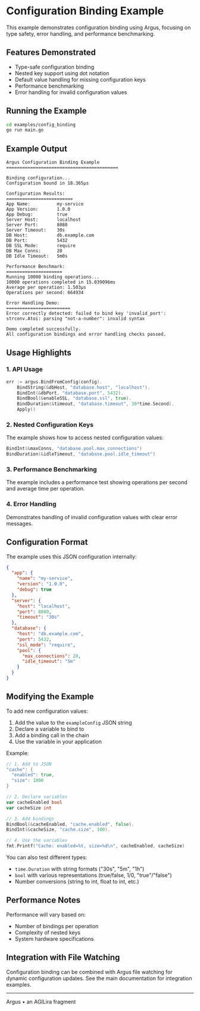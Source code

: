 
# Configuration Binding Example

This example demonstrates configuration binding using Argus, focusing on type safety, error handling, and performance benchmarking.


## Features Demonstrated

- Type-safe configuration binding
- Nested key support using dot notation
- Default value handling for missing configuration keys
- Performance benchmarking
- Error handling for invalid configuration values


## Running the Example

```bash
cd examples/config_binding
go run main.go
```


## Example Output

```
Argus Configuration Binding Example
==========================================

Binding configuration...
Configuration bound in 18.365µs

Configuration Results:
=========================
App Name:          my-service
App Version:       1.0.0
App Debug:         true
Server Host:       localhost
Server Port:       8080
Server Timeout:    30s
DB Host:           db.example.com
DB Port:           5432
DB SSL Mode:       require
DB Max Conns:      20
DB Idle Timeout:   5m0s

Performance Benchmark:
=====================
Running 10000 binding operations...
10000 operations completed in 15.039096ms
Average per operation: 1.503µs
Operations per second: 664934

Error Handling Demo:
========================
Error correctly detected: failed to bind key 'invalid_port': strconv.Atoi: parsing "not-a-number": invalid syntax

Demo completed successfully.
All configuration bindings and error handling checks passed.
```


## Usage Highlights

### 1. API Usage
```go
err := argus.BindFromConfig(config).
    BindString(&dbHost, "database.host", "localhost").
    BindInt(&dbPort, "database.port", 5432).
    BindBool(&enableSSL, "database.ssl", true).
    BindDuration(&timeout, "database.timeout", 30*time.Second).
    Apply()
```

### 2. Nested Configuration Keys
The example shows how to access nested configuration values:
```go
BindInt(&maxConns, "database.pool.max_connections")
BindDuration(&idleTimeout, "database.pool.idle_timeout")
```

### 3. Performance Benchmarking
The example includes a performance test showing operations per second and average time per operation.

### 4. Error Handling
Demonstrates handling of invalid configuration values with clear error messages.


## Configuration Format

The example uses this JSON configuration internally:

```json
{
  "app": {
    "name": "my-service",
    "version": "1.0.0",
    "debug": true
  },
  "server": {
    "host": "localhost",
    "port": 8080,
    "timeout": "30s"
  },
  "database": {
    "host": "db.example.com",
    "port": 5432,
    "ssl_mode": "require",
    "pool": {
      "max_connections": 20,
      "idle_timeout": "5m"
    }
  }
}
```

## Modifying the Example

To add new configuration values:
1. Add the value to the `exampleConfig` JSON string
2. Declare a variable to bind to
3. Add a binding call in the chain
4. Use the variable in your application

Example:
```go
// 1. Add to JSON
"cache": {
  "enabled": true,
  "size": 1000
}

// 2. Declare variables
var cacheEnabled bool
var cacheSize int

// 3. Add bindings
BindBool(&cacheEnabled, "cache.enabled", false).
BindInt(&cacheSize, "cache.size", 100).

// 4. Use the variables
fmt.Printf("Cache: enabled=%t, size=%d\n", cacheEnabled, cacheSize)
```

You can also test different types:
- `time.Duration` with string formats ("30s", "5m", "1h")
- `bool` with various representations (true/false, 1/0, "true"/"false")
- Number conversions (string to int, float to int, etc.)


## Performance Notes

Performance will vary based on:
- Number of bindings per operation
- Complexity of nested keys
- System hardware specifications


## Integration with File Watching

Configuration binding can be combined with Argus file watching for dynamic configuration updates. See the main documentation for integration examples.


---

Argus • an AGILira fragment